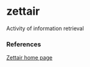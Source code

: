 # zettair
Activity of information retrieval 

### References

<p><a href="http://www.seg.rmit.edu.au/zettair/index.html">Zettair home page</a></p>
